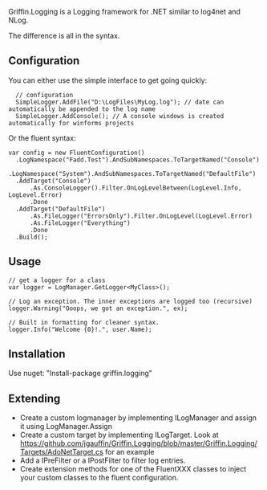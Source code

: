 Griffin.Logging is a Logging framework for .NET similar to log4net and NLog.

The difference is all in the syntax.

Configuration
-------------

You can either use the simple interface to get going quickly:

      // configuration
      SimpleLogger.AddFile("D:\LogFiles\MyLog.log"); // date can automatically be appended to the log name
      SimpleLogger.AddConsole(); // A console windows is created automatically for winforms projects
    
Or the fluent syntax:

    var config = new FluentConfiguration()
      .LogNamespace("Fadd.Test").AndSubNamespaces.ToTargetNamed("Console")
      .LogNamespace("System").AndSubNamespaces.ToTargetNamed("DefaultFile")
      .AddTarget("Console")
          .As.ConsoleLogger().Filter.OnLogLevelBetween(LogLevel.Info, LogLevel.Error)
          .Done 
      .AddTarget("DefaultFile")
          .As.FileLogger("ErrorsOnly").Filter.OnLogLevel(LogLevel.Error)
          .As.FileLogger("Everything")
          .Done
      .Build();

Usage
-----

    // get a logger for a class
    var logger = LogManager.GetLogger<MyClass>();

	// Log an exception. The inner exceptions are logged too (recursive)
    logger.Warning("Ooops, we got an exception.", ex);

	// Built in formatting for cleaner syntax.
    logger.Info("Welcome {0}!.", user.Name);


Installation
------------

Use nuget: "Install-package griffin.logging"


Extending
---------

* Create a custom logmanager by implementing ILogManager and assign it using LogManager.Assign
* Create a custom target by implementing ILogTarget. Look at https://github.com/jgauffin/Griffin.Logging/blob/master/Griffin.Logging/Targets/AdoNetTarget.cs for an example
* Add a IPreFilter or a IPostFilter to filter log entries.
* Create extension methods for one of the FluentXXX classes to inject your custom classes to the fluent configuration.
